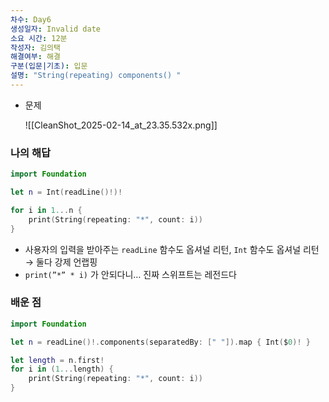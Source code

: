 ```yaml
---
차수: Day6
생성일자: Invalid date
소요 시간: 12분
작성자: 김의택
해결여부: 해결
구분(입문|기초): 입문
설명: "String(repeating) components() "
---
```

- 문제
    
    ![[CleanShot_2025-02-14_at_23.35.532x.png]]
    

### 나의 해답

```Swift
import Foundation

let n = Int(readLine()!)!

for i in 1...n {
    print(String(repeating: "*", count: i))
}
```

- 사용자의 입력을 받아주는 `readLine` 함수도 옵셔널 리턴, `Int` 함수도 옵셔널 리턴 → 둘다 강제 언랩핑
- `print(”*” * i)` 가 안되다니… 진짜 스위프트는 레전드다

  

### 배운 점

```Swift
import Foundation

let n = readLine()!.components(separatedBy: [" "]).map { Int($0)! }

let length = n.first!
for i in (1...length) {
    print(String(repeating: "*", count: i))
}
```
